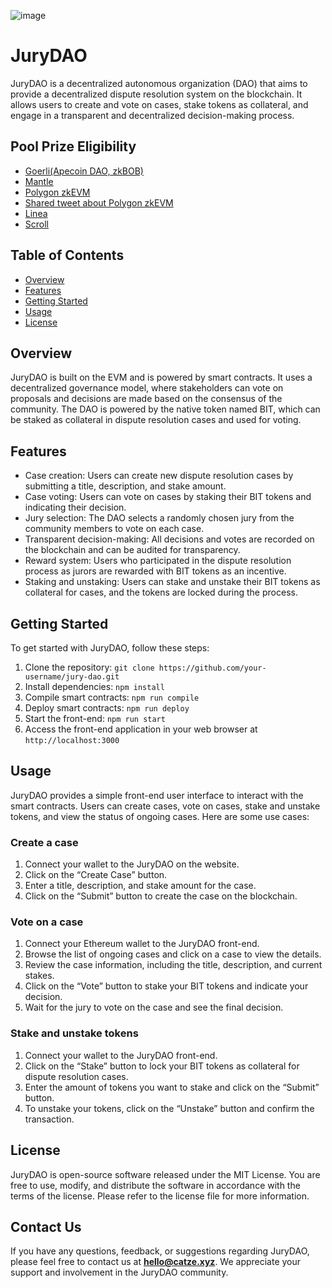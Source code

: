 ![image](https://user-images.githubusercontent.com/65929678/232244423-20b3e899-92b7-4b3e-8fbe-3c31ba2b5055.png)

# JuryDAO
JuryDAO is a decentralized autonomous organization (DAO) that aims to provide a decentralized dispute resolution system on the blockchain. It allows users to create and vote on cases, stake tokens as collateral, and engage in a transparent and decentralized decision-making process.
​
## Pool Prize Eligibility
- [Goerli(Apecoin DAO, zkBOB)](https://goerli.etherscan.io/address/0x239C01d7C7354D2B59b4CEC0bAF262f9fE392Cd6)
- [Mantle](https://explorer.testnet.mantle.xyz/address/0xBE085BfE3e321e537f35b1FE8f29341af01A734B)
- [Polygon zkEVM](https://testnet-zkevm.polygonscan.com/address/0xbc2819BbEcEB0A3175C7980655B5B835ADf9d44F)
- [Shared tweet about Polygon zkEVM](https://twitter.com/webthreefuture/status/1647284399820648448)
- [Linea](https://explorer.goerli.linea.build/address/0x076ACD6323AA442B31c06CCE3EA2CfE0A9C9FE67)
- [Scroll](https://blockscout.scroll.io/address/0xEeB8244Ce12961d12a2b37348c1e6BCDEa522922)
​
## Table of Contents
- [Overview](#overview)
- [Features](#features)
- [Getting Started](#getting-started)
- [Usage](#usage)
- [License](#license)
​
## Overview
JuryDAO is built on the EVM and is powered by smart contracts. It uses a decentralized governance model, where stakeholders can vote on proposals and decisions are made based on the consensus of the community. The DAO is powered by the native token named BIT, which can be staked as collateral in dispute resolution cases and used for voting.
​
## Features
- Case creation: Users can create new dispute resolution cases by submitting a title, description, and stake amount.
- Case voting: Users can vote on cases by staking their BIT tokens and indicating their decision.
- Jury selection: The DAO selects a randomly chosen jury from the community members to vote on each case.
- Transparent decision-making: All decisions and votes are recorded on the blockchain and can be audited for transparency.
- Reward system: Users who participated in the dispute resolution process as jurors are rewarded with BIT tokens as an incentive.
- Staking and unstaking: Users can stake and unstake their BIT tokens as collateral for cases, and the tokens are locked during the process.
​
## Getting Started
To get started with JuryDAO, follow these steps:
1. Clone the repository: `git clone https://github.com/your-username/jury-dao.git`
2. Install dependencies: `npm install`
3. Compile smart contracts: `npm run compile`
4. Deploy smart contracts: `npm run deploy`
5. Start the front-end: `npm run start`
6. Access the front-end application in your web browser at `http://localhost:3000`
​
## Usage
JuryDAO provides a simple front-end user interface to interact with the smart contracts. Users can create cases, vote on cases, stake and unstake tokens, and view the status of ongoing cases. Here are some use cases:
​
### Create a case
1. Connect your wallet to the JuryDAO on the website.
2. Click on the “Create Case” button.
3. Enter a title, description, and stake amount for the case.
4. Click on the “Submit” button to create the case on the blockchain.
​
### Vote on a case
1. Connect your Ethereum wallet to the JuryDAO front-end.
2. Browse the list of ongoing cases and click on a case to view the details.
3. Review the case information, including the title, description, and current stakes.
4. Click on the “Vote” button to stake your BIT tokens and indicate your decision.
5. Wait for the jury to vote on the case and see the final decision.
​
### Stake and unstake tokens
1. Connect your wallet to the JuryDAO front-end.
2. Click on the “Stake” button to lock your BIT tokens as collateral for dispute resolution cases.
3. Enter the amount of tokens you want to stake and click on the “Submit” button.
4. To unstake your tokens, click on the “Unstake” button and confirm the transaction.
​
## License
JuryDAO is open-source software released under the MIT License. You are free to use, modify, and distribute the software in accordance with the terms of the license. Please refer to the license file for more information.
​
## Contact Us
If you have any questions, feedback, or suggestions regarding JuryDAO, please feel free to contact us at **hello@catze.xyz**. We appreciate your support and involvement in the JuryDAO community.
